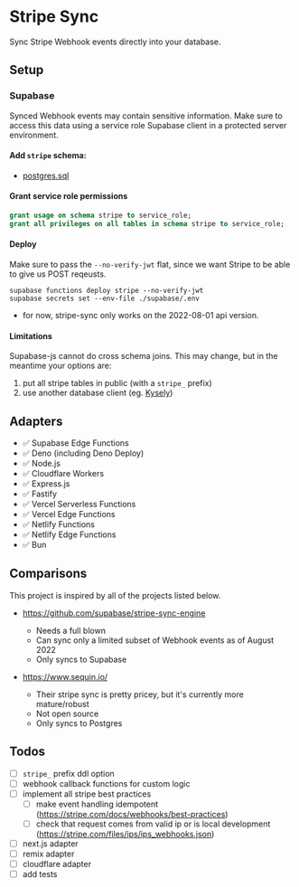 # Stripe Sync

Sync Stripe Webhook events directly into your database.

## Setup

### Supabase

Synced Webhook events may contain sensitive information. Make sure to access this data using a service role Supabase client in a protected server environment.

#### Add `stripe` schema:

- [postgres.sql](/packages/stripe-sync/generated/postgres.sql)

#### Grant service role permissions

```sql
grant usage on schema stripe to service_role;
grant all privileges on all tables in schema stripe to service_role;
```

#### Deploy

Make sure to pass the `--no-verify-jwt` flat, since we want Stripe to be able to give us POST reqeusts.

```
supabase functions deploy stripe --no-verify-jwt
supabase secrets set --env-file ./supabase/.env
```

- for now, stripe-sync only works on the 2022-08-01 api version. 

#### Limitations

Supabase-js cannot do cross schema joins. This may change, but in the meantime your options are:

1) put all stripe tables in public (with a `stripe_` prefix)
2) use another database client (eg. [Kysely](https://github.com/koskimas/kysely))

## Adapters

- ✅ Supabase Edge Functions
- ✅ Deno (including Deno Deploy)
- ✅ Node.js
- ✅ Cloudflare Workers
- ✅ Express.js
- ✅ Fastify
- ✅ Vercel Serverless Functions
- ✅ Vercel Edge Functions
- ✅ Netlify Functions
- ✅ Netlify Edge Functions
- ✅ Bun

## Comparisons

This project is inspired by all of the projects listed below.

- https://github.com/supabase/stripe-sync-engine
  - Needs a full blown 
  - Can sync only a limited subset of Webhook events as of August 2022
  - Only syncs to Supabase

- https://www.sequin.io/
  - Their stripe sync is pretty pricey, but it's currently more mature/robust
  - Not open source
  - Only syncs to Postgres


## Todos

- [ ] `stripe_` prefix ddl option
- [ ] webhook callback functions for custom logic
- [ ] implement all stripe best practices
  - [ ] make event handling idempotent (https://stripe.com/docs/webhooks/best-practices)
  - [ ] check that request comes from valid ip or is local development (https://stripe.com/files/ips/ips_webhooks.json)
- [ ] next.js adapter
- [ ] remix adapter
- [ ] cloudflare adapter
- [ ] add tests